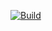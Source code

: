 [![Build](https://github.com/Mustang8192/1028Av5/actions/workflows/AutoBuild.yml/badge.svg?branch=main)](https://github.com/Mustang8192/1028Av5/actions/workflows/AutoBuild.yml)
